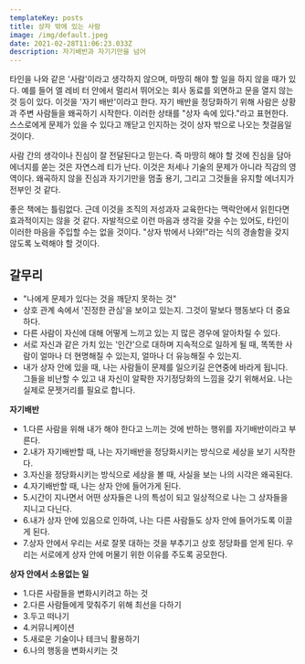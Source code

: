 ```yaml
---
templateKey: posts
title: 상자 밖에 있는 사람
image: /img/default.jpeg
date: 2021-02-28T11:06:23.033Z
description: 자기배반과 자기기만을 넘어
---
```

타인을 나와 같은 '사람'이라고 생각하지 않으며, 마땅히 해야 할 일을 하지 않을 때가 있다. 예를 들어 엘 레비 터 안에서 멀리서 뛰어오는 회사 동료를 외면하고 문을 열지 않는 것 등이 있다. 이것을 '자기 배반'이라고 한다. 자기 배반을 정당화하기 위해 사람은 상황과 주변 사람들을 왜곡하기 시작한다. 이러한 상태를 "상자 속에 있다."라고 표현한다. 스스로에게 문제가 있을 수 있다고 깨닫고 인지하는 것이 상자 밖으로 나오는 첫걸음일 것이다. 

사람 간의 생각이나 진심이 잘 전달된다고 믿는다. 즉 마땅히 해야 할 것에 진심을 담아 에너지를 쏟는 것은 자연스레 티가 난다. 이것은 처세나 기술의 문제가 아니라 직감의 영역이다. 왜곡하지 않을 진심과 자기기만을 멈출 용기, 그리고 그것들을 유지할 에너지가 전부인 것 같다.

좋은 책에는 틀림없다. 근데 이것을 조직의 저성과자 교육한다는 맥락안에서 읽힌다면 효과적이지는 않을 것 같다. 자발적으로 이런 마음과 생각을 갖을 수는 있어도, 타인이 이러한 마음을 주입할 수는 없을 것이다. "상자 밖에서 나와!"라는 식의 경솔함을 갖지 않도록 노력해야 할 것이다.

## 갈무리

* "나에게 문제가 있다는 것을 깨닫지 못하는 것"
* 상호 관계 속에서 '진정한 관심'을 보이고 있는지.  그것이 말보다 행동보다 더 중요하다.
* 다른 사람이 자신에 대해 어떻게 느끼고 있는 지 많은 경우에 알아차릴 수 있다.
* 서로 자신과 같은 가치 있는 '인간'으로 대하며 지속적으로 일하게 될 때, 똑똑한 사람이 얼마나 더 현명해질 수  있는지, 얼마나 더 유능해질 수 있는지.
* 내가 상자 안에 있을 때, 나는 사람들이 문제를 일으키길 은연중에 바라게 됩니다. 그들을 비난할 수 있고 내 자신이 알팍한 자기정당화의 느낌을 갖기 위해서요. 나는 실제로 문젯거리를 필요로 합니다.

**자기배반**

- 1.다른 사람을 위해 내가 해야 한다고 느끼는 것에 반하는 행위를 자기배반이라고 부른다.
- 2.내가 자기배반할 때, 나는 자기배반을 정당화시키는 방식으로 세상을 보기 시작한다.
- 3.자신을 정당화시키는 방식으로 세상을 볼 때, 사실을 보는 나의 시각은 왜곡된다.
- 4.자기배반할 때, 나는 상자 안에 들어가게 된다.
- 5.시간이 지나면서 어떤 상자들은 나의 특성이 되고 일상적으로 나는 그 상자들을 지니고 다닌다.
- 6.내가 상자 안에 있음으로 인하여, 나는 다른 사람들도 상자 안에 들어가도록 이끌게 된다.
- 7.상자 안에서 우리는 서로 잘못 대하는 것을 부추기고 상호 정당화를 얻게 된다. 우리는 서로에게 상자 안에 머물기 위한 이유를 주도록 공모한다.

**상자 안에서 소용없는 일**

- 1.다른 사람들을 변화시키려고 하는 것
- 2.다른 사람들에게 맞춰주기 위해 최선을 다하기
- 3.두고 떠나기
- 4.커뮤니케이션
- 5.새로운 기술이나 테크닉 활용하기
- 6.나의 행동을 변화시키는 것
 

